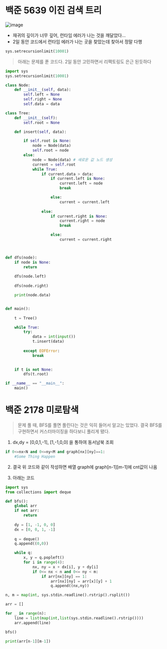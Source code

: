 # 백준 5639 이진 검색 트리

![image](https://github.com/user-attachments/assets/55ba8d21-af0b-4d59-ba04-13d409c5b632)

- 재귀의 깊이가 너무 깊어, 런타임 에러가 나는 것을 깨달았다...
- 2일 동안 코드에서 런타임 에러가 나는 곳을 찾았는데 찾아서 정말 다행
  
```python
sys.setrecursionlimit(10001)
```

> 아래는 문제를 푼 코드다.
> 2일 동안 고민하면서 리팩토링도 은근 된듯하다

```python
import sys
sys.setrecursionlimit(10001)

class Node:
    def __init__(self, data):
        self.left = None
        self.right = None
        self.data = data

class Tree:
    def __init__(self):
        self.root = None

    def insert(self, data):

        if self.root is None:
            node = Node(data)
            self.root = node
        else:
            node = Node(data) # 새로운 값 노드 생성
            current = self.root
            while True:
                if current.data > data:
                    if current.left is None:
                        current.left = node
                        break

                    else:
                        current = current.left
                        
                else:
                    if current.right is None:
                        current.right = node
                        break

                    else:
                        current = current.right



def dfs(node):
    if node is None:
        return
    
    dfs(node.left)
    
    dfs(node.right)

    print(node.data)


def main():
    
    t = Tree()

    while True:
        try:
            data = int(input())
            t.insert(data)
            
        except EOFError:
            break

    
    if t is not None:
        dfs(t.root)

if __name__ == "__main__":
    main()
```

# 백준 2178 미로탐색

> 문제 풀 때, BFS를 풀면 풀린다는 것은 익히 들어서 알고는 있었다.
> 결국 BFS를 구현하면서 커스터마이징을 하다보니 풀리게 됐다.

1. dx,dy = [0,0,1,-1], [1,-1,0,0] 을 통하여 동서남북 조회
```python
if 0<=nx<N and 0<=ny<M and graph[nx][ny]==1:
    #Some Thing Happen 
```
2. 결국 위 코드와 같이 작성하면 배열 graph에 graph[n-1][m-1]에 cnt값이 나옴

3. 아래는 코드
```python
import sys
from collections import deque

def bfs():
    global arr
    if not arr:
        return
    
    dy = [1, -1, 0, 0]
    dx = [0, 0, 1, -1]
    
    q = deque()
    q.append((0,0))

    while q:
        x, y = q.popleft()
        for i in range(4):
            nx, ny = x + dx[i], y + dy[i]
            if 0<= nx < n and 0<= ny < m:
                if arr[nx][ny] == 1:
                    arr[nx][ny] = arr[x][y] + 1
                    q.append((nx,ny)) 

n, m = map(int, sys.stdin.readline().rstrip().rsplit())

arr = []

for _ in range(n):
    line = list(map(int,list(sys.stdin.readline().rstrip())))
    arr.append(line)

bfs()

print(arr[n-1][m-1])
```
